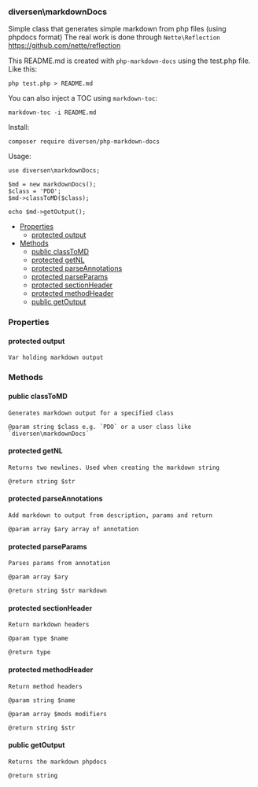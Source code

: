 ### diversen\markdownDocs

Simple class that generates simple markdown from php files (using phpdocs format)
The real work is done through `Nette\Reflection` https://github.com/nette/reflection

This README.md is created with `php-markdown-docs` using the test.php file. Like this:

    php test.php > README.md

You can also inject a TOC using `markdown-toc`: 
    
    markdown-toc -i README.md 

Install:

    composer require diversen/php-markdown-docs

Usage: 

    use diversen\markdownDocs;

    $md = new markdownDocs();
    $class = 'PDO';
    $md->classToMD($class);
     
    echo $md->getOutput();

<!-- toc -->

- [Properties](#properties)
  * [protected output](#protected-output)
- [Methods](#methods)
  * [public classToMD](#public-classtomd)
  * [protected getNL](#protected-getnl)
  * [protected parseAnnotations](#protected-parseannotations)
  * [protected parseParams](#protected-parseparams)
  * [protected sectionHeader](#protected-sectionheader)
  * [protected methodHeader](#protected-methodheader)
  * [public getOutput](#public-getoutput)

<!-- tocstop -->

### Properties

#### protected output 

    Var holding markdown output

### Methods

#### public classToMD 

    Generates markdown output for a specified class

    @param string $class e.g. `PDO` or a user class like `diversen\markdownDocs`

#### protected getNL 

    Returns two newlines. Used when creating the markdown string

    @return string $str

#### protected parseAnnotations 

    Add markdown to output from description, params and return

    @param array $ary array of annotation

#### protected parseParams 

    Parses params from annotation

    @param array $ary

    @return string $str markdown

#### protected sectionHeader 

    Return markdown headers

    @param type $name

    @return type

#### protected methodHeader 

    Return method headers

    @param string $name

    @param array $mods modifiers

    @return string $str

#### public getOutput 

    Returns the markdown phpdocs

    @return string

